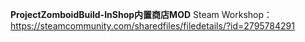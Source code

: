 **ProjectZomboidBuild-InShop内置商店MOD**
Steam Workshop：https://steamcommunity.com/sharedfiles/filedetails/?id=2795784291

